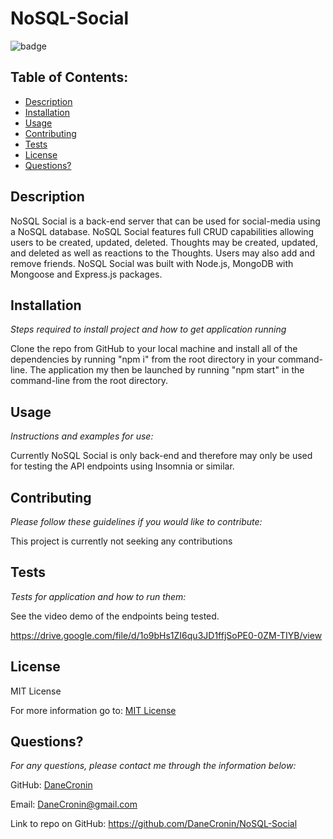  
  # NoSQL-Social
  ![badge](https://img.shields.io/badge/License-MIT-yellow.svg)

  ## Table of Contents:
  * [Description](#Description)
  * [Installation](#installation)
  * [Usage](#usage)
  * [Contributing](#Contributing)
  * [Tests](#Tests)
  * [License](#License)
  * [Questions?](#questions)

  ## Description
   NoSQL Social is a back-end server that can be used for social-media using a NoSQL database. NoSQL Social features full CRUD capabilities allowing users to be created, updated, deleted. Thoughts may be created, updated, and deleted as well as reactions to the Thoughts. Users may also add and remove friends. NoSQL Social was built with Node.js, MongoDB with Mongoose and Express.js packages.

  ## Installation
  *Steps required to install project and how to get application running*
  
  Clone the repo from GitHub to your local machine and install all of the dependencies by running "npm i" from the root directory in your command-line.   The application my then be launched by running "npm start" in the command-line from the root directory. 

  ## Usage
  *Instructions and examples for use:*

  Currently NoSQL Social is only back-end and therefore may only be used for testing the API endpoints using Insomnia or similar.

  ## Contributing
  *Please follow these guidelines if you would like to contribute:*

  This project is currently not seeking any contributions

  ## Tests
  *Tests for application and how to run them:*

  See the video demo of the endpoints being tested.
  
  https://drive.google.com/file/d/1o9bHs1ZI6qu3JD1ffjSoPE0-0ZM-TIYB/view

  ## License
  
  MIT License

  For more information go to: [MIT License](https://choosealicense.com/licenses/mit/)

  ## Questions?

  *For any questions, please contact me through the information below:*
 
  GitHub: [DaneCronin](https://github.com/DaneCronin)

  Email: DaneCronin@gmail.com

  Link to repo on GitHub: https://github.com/DaneCronin/NoSQL-Social

